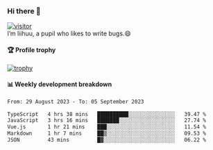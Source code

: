 ### Hi there 👋
[![visitor](https://visitor-badge.glitch.me/badge?page_id=liihuu&right_color=blue)](https://github.com/liihuu)<br>
I’m liihuu, a pupil who likes to write bugs.😄


#### 🏆 Profile trophy
[![trophy](https://github-profile-trophy.vercel.app?username=liihuu&margin-w=16&margin-h=16&rank=-C,-B)](https://github.com/liihuu)


#### 📊 Weekly development breakdown
<!--START_SECTION:waka-->

```txt
From: 29 August 2023 - To: 05 September 2023

TypeScript   4 hrs 38 mins   ██████████░░░░░░░░░░░░░░░   39.47 %
JavaScript   3 hrs 16 mins   ███████░░░░░░░░░░░░░░░░░░   27.74 %
Vue.js       1 hr 21 mins    ███░░░░░░░░░░░░░░░░░░░░░░   11.54 %
Markdown     1 hr 7 mins     ██▒░░░░░░░░░░░░░░░░░░░░░░   09.53 %
JSON         43 mins         █▓░░░░░░░░░░░░░░░░░░░░░░░   06.22 %
```

<!--END_SECTION:waka-->

<!--
**liihuu/liihuu** is a ✨ _special_ ✨ repository because its `README.md` (this file) appears on your GitHub profile.

Here are some ideas to get you started:

- 🔭 I’m currently working on ...
- 🌱 I’m currently learning ...
- 👯 I’m looking to collaborate on ...
- 🤔 I’m looking for help with ...
- 💬 Ask me about ...
- 📫 How to reach me: ...
- 😄 Pronouns: ...
- ⚡ Fun fact: ...
-->
